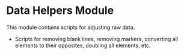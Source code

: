 # Data Helpers Module

This module contains scripts for adjusting raw data.

- Scripts for removing blank lines, removing markers, converting all elements to their opposites, doubling all elements, etc.
